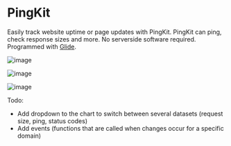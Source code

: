 # PingKit
Easily track website uptime or page updates with PingKit.
PingKit can ping, check response sizes and more. No serverside software required.
Programmed with [Glide](https://github.com/StormTersteeg/Python-Glide-Framework).

![image](https://user-images.githubusercontent.com/42808385/172060201-738fb6c5-0f99-4955-ab0f-3c656f21d2d2.png)

![image](https://user-images.githubusercontent.com/42808385/172060218-6f9961ab-ce56-485e-bd43-11e3f43fe44c.png)

![image](https://user-images.githubusercontent.com/42808385/172060236-b97290fd-1cf2-435f-8035-1fedc1a7c07d.png)

Todo:
- Add dropdown to the chart to switch between several datasets (request size, ping, status codes)
- Add events (functions that are called when changes occur for a specific domain)
